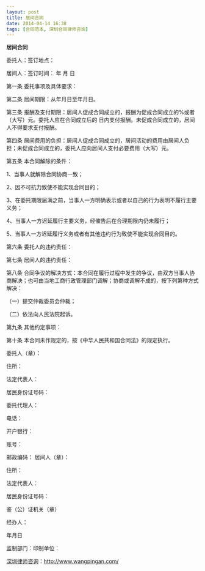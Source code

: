 ```yaml
---
layout: post
title: 居间合同
date: 2014-04-14 16:38
tags: [合同范本, 深圳合同律师咨询]
---
```

<strong>居间合同</strong>

委托人：签订地点：

居间人：签订时间： 年 月 日

第一条 委托事项及具体要求：

第二条 居间期限：从年月日至年月日。

第三条 报酬及支付期限：居间人促成合同成立的，报酬为促成合同成立的%或者（大写）元。委托人应在合同成立后的 日内支付报酬。未促成合同成立的，居间人不得要求支付报酬。

第四条 居间费用的负担：居间人促成合同成立的，居间活动的费用由居间人负担；未促成合同成立的，委托人应向居间人支付必要费用（大写）元。

第五条 本合同解除的条件：

1、当事人就解除合同协商一致；

2、因不可抗力致使不能实现合同目的；

3、在委托期限届满之前，当事人一方明确表示或者以自己的行为表明不履行主要义务；

4、当事人一方迟延履行主要义务，经催告后在合理期限内仍未履行；

5、当事人一方迟延履行义务或者有其他违约行为致使不能实现合同目的。

第六条 委托人的违约责任：

第七条 居间人的违约责任：

第八条 合同争议的解决方式：本合同在履行过程中发生的争议，由双方当事人协商解决；也可由当地工商行政管理部门调解；协商或调解不成的，按下列第种方式解决：

（一）提交仲裁委员会仲裁；

（二）依法向人民法院起诉。

第九条 其他约定事项：

第十条 本合同未作规定的，按《中华人民共和国合同法》的规定执行。

委托人（章）：

住所：

法定代表人：

居民身份证号码：

委托代理人：

电话：

开户银行：

账号：

邮政编码： 居间人（章）：

住所：

法定代表人：

居民身份证号码：

鉴（公）证机关（章）

经办人：

年月日

监制部门：印制单位：

<a href="http://www.wangpingan.com/">深圳律师咨询</a>：<a href="http://www.wangpingan.com/">http://www.wangpingan.com/</a>

